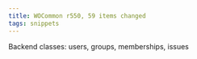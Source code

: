 ```yaml
---
title: WOCommon r550, 59 items changed
tags: snippets
---
```


Backend classes: users, groups, memberships, issues
